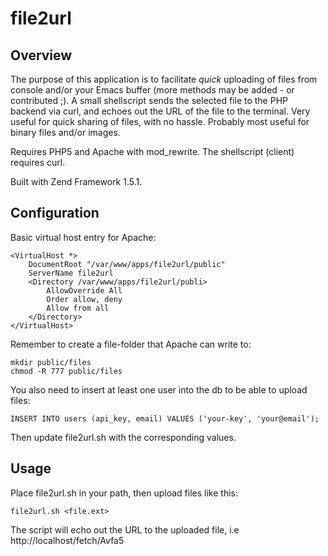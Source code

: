 # file2url

## Overview

The purpose of this application is to facilitate _quick_ uploading of files from
console and/or your Emacs buffer (more methods may be added - or contributed ;).
A small shellscript sends the selected file to the PHP backend via curl, and
echoes out the URL of the file to the terminal. Very useful for quick sharing of
files, with no hassle. Probably most useful for binary files and/or images.

Requires PHP5 and Apache with mod_rewrite. The shellscript (client) requires curl.

Built with Zend Framework 1.5.1.

## Configuration

Basic virtual host entry for Apache:

    <VirtualHost *>
        DocumentRoot "/var/www/apps/file2url/public"
        ServerName file2url
        <Directory /var/www/apps/file2url/publi>
            AllowOverride All
            Order allow, deny
            Allow from all
        </Directory>
    </VirtualHost>

Remember to create a file-folder that Apache can write to:

    mkdir public/files
    chmod -R 777 public/files

You also need to insert at least one user into the db to be able to upload files:

    INSERT INTO users (api_key, email) VALUES ('your-key', 'your@email');

Then update file2url.sh with the corresponding values.

## Usage

Place file2url.sh in your path, then upload files like this:

    file2url.sh <file.ext>

The script will echo out the URL to the uploaded file, i.e http://localhost/fetch/Avfa5
